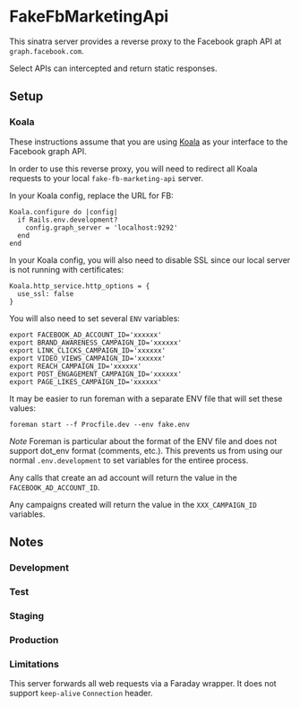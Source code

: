 # FakeFbMarketingApi

This sinatra server provides a reverse proxy to the Facebook graph API at `graph.facebook.com`.

Select APIs can intercepted and return static responses.

## Setup

### Koala

These instructions assume that you are using [Koala](https://github.com/arsduo/koala) as your interface to the Facebook graph API.

In order to use this reverse proxy, you will need to redirect all Koala requests to your local `fake-fb-marketing-api` server.

In your Koala config, replace the URL for FB:
```
Koala.configure do |config|
  if Rails.env.development?
    config.graph_server = 'localhost:9292'
  end
end
``` 

In your Koala config, you will also need to disable SSL since our local server is not running with certificates:
```
Koala.http_service.http_options = {
  use_ssl: false
}
```

You will also need to set several `ENV` variables:
```
export FACEBOOK_AD_ACCOUNT_ID='xxxxxx' 
export BRAND_AWARENESS_CAMPAIGN_ID='xxxxxx' 
export LINK_CLICKS_CAMPAIGN_ID='xxxxxx' 
export VIDEO_VIEWS_CAMPAIGN_ID='xxxxxx' 
export REACH_CAMPAIGN_ID='xxxxxx' 
export POST_ENGAGEMENT_CAMPAIGN_ID='xxxxxx' 
export PAGE_LIKES_CAMPAIGN_ID='xxxxxx' 
```

It may be easier to run foreman with a separate ENV file that will set these values:
```
foreman start --f Procfile.dev --env fake.env
```
*Note* Foreman is particular about the format of the ENV file and does not support dot_env format (comments, etc.).  This prevents us from using our normal `.env.development` to set variables for the entiree process.

Any calls that create an ad account will return the value in the `FACEBOOK_AD_ACCOUNT_ID`.  

Any campaigns created will return the value in the `XXX_CAMPAIGN_ID` variables.
 
## Notes

### Development

### Test

### Staging

### Production
### Limitations

This server forwards all web requests via a Faraday wrapper.  It does not support `keep-alive` `Connection` header.
